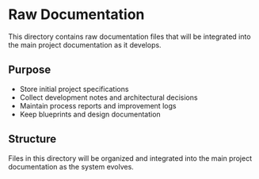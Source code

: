 # Raw Documentation

This directory contains raw documentation files that will be integrated into the main project documentation as it develops.

## Purpose
- Store initial project specifications
- Collect development notes and architectural decisions
- Maintain process reports and improvement logs
- Keep blueprints and design documentation

## Structure
Files in this directory will be organized and integrated into the main project documentation as the system evolves.